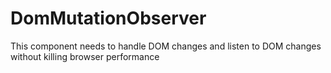 # DomMutationObserver
This component needs to handle DOM changes and listen to DOM changes without killing browser performance
